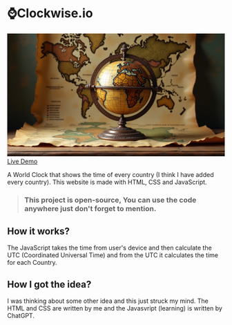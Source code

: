 # ⌚Clockwise.io

![Clockwise](/map.jpeg)
[Live Demo](https://thebhaanu.github.io/clockwise/)

A World Clock that shows the time of every country (I think I have added every country). This website is made with HTML, CSS and JavaScript.

> ### This project is open-source, You can use the code anywhere just don't forget to mention.

## How it works?

The JavaScript takes the time from user's device and then calculate the UTC (Coordinated Universal Time) and from the UTC it calculates the time for each Country. 

## How I got the idea?
I was thinking about some other idea and this just struck my mind. The HTML and CSS are written by me and the Javasvript (learning) is written by ChatGPT.


